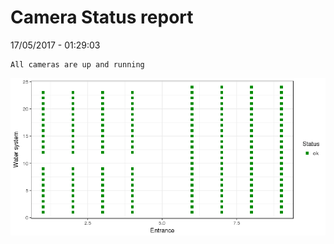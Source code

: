 Camera Status report
================
17/05/2017 - 01:29:03

    All cameras are up and running

![](camreport_files/figure-markdown_github/unnamed-chunk-2-1.png)
